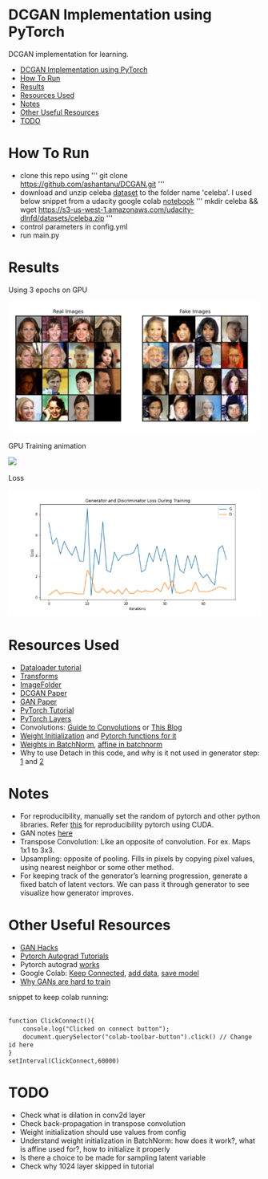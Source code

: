 # DCGAN Implementation using PyTorch
DCGAN implementation for learning.

<!-- TOC -->

- [DCGAN Implementation using PyTorch](#dcgan-implementation-using-pytorch)
- [How To Run](#how-to-run)
- [Results](#results)
- [Resources Used](#resources-used)
- [Notes](#notes)
- [Other Useful Resources](#other-useful-resources)
- [TODO](#todo)

<!-- /TOC -->

# How To Run
* clone this repo using 
'''
git clone https://github.com/ashantanu/DCGAN.git
'''
* download and unzip celeba [dataset](http://mmlab.ie.cuhk.edu.hk/projects/CelebA.html) to the folder name 'celeba'. I used below snippet from a udacity google colab [notebook](https://colab.research.google.com/drive/1ytjiIM_sZohV1I6p-9Cov6DtJjidJmcq)
'''
mkdir celeba && wget https://s3-us-west-1.amazonaws.com/udacity-dlnfd/datasets/celeba.zip
'''
* control parameters in config.yml
* run main.py

# Results
Using 3 epochs on GPU

![](./generated_images.png)

GPU Training animation

![](./animation.gif)

Loss

![](./loss.png)


# Resources Used
* [Dataloader tutorial](https://pytorch.org/tutorials/beginner/data_loading_tutorial.html)
* [Transforms](https://pytorch.org/docs/stable/torchvision/transforms.html?highlight=transforms)
* [ImageFolder](https://pytorch.org/docs/stable/torchvision/datasets.html?highlight=imagefolder#torchvision.datasets.ImageFolder)
* [DCGAN Paper](https://arxiv.org/pdf/1511.06434.pdf)
* [GAN Paper](https://arxiv.org/abs/1406.2661)
* [PyTorch Tutorial](https://pytorch.org/tutorials/beginner/dcgan_faces_tutorial.html)
* [PyTorch Layers](https://pytorch.org/docs/stable/nn.html)
* Convolutions: [Guide to Convolutions](https://arxiv.org/pdf/1603.07285.pdf) or [This Blog](https://towardsdatascience.com/types-of-convolutions-in-deep-learning-717013397f4d)
* [Weight Initialization](https://stackoverflow.com/questions/49433936/how-to-initialize-weights-in-pytorch) and [Pytorch functions for it](https://pytorch.org/docs/stable/nn.init.html)
* [Weights in BatchNorm](https://github.com/pytorch/pytorch/issues/16149), [affine in batchnorm](https://discuss.pytorch.org/t/affine-parameter-in-batchnorm/6005/3)
* Why to use Detach in this code, and why is it not used in generator step: [1](https://github.com/pytorch/examples/issues/116) and [2](https://stackoverflow.com/questions/46944629/why-detach-needs-to-be-called-on-variable-in-this-example) 

# Notes
* For reproducibility, manually set the random of pytorch and other python libraries. Refer [this](https://pytorch.org/docs/stable/notes/randomness.html) for reproducibility pytorch using CUDA.
* GAN notes [here]()
* Transpose Convolution: Like an opposite of convolution. For ex. Maps 1x1 to 3x3. 
* Upsampling: opposite of pooling. Fills in pixels by copying pixel values, using nearest neighbor or some other method.
* For keeping track of the generator’s learning progression, generate a fixed batch of latent vectors. We can pass it through generator to see visualize how generator improves.

# Other Useful Resources
* [GAN Hacks](https://github.com/soumith/ganhacks)
* [Pytorch Autograd Tutorials](https://pytorch.org/tutorials/beginner/blitz/autograd_tutorial.html#gradients)
* Pytorch autograd [works](https://towardsdatascience.com/pytorch-autograd-understanding-the-heart-of-pytorchs-magic-2686cd94ec95#:~:text=The%20leaves%20of%20this%20graph,way%20using%20the%20chain%20rule%20.)
* Google Colab: [Keep Connected](https://stackoverflow.com/questions/57113226/how-to-prevent-google-colab-from-disconnecting), [add data](https://medium.com/@prajwal.prashanth22/google-colab-drive-as-persistent-storage-for-long-training-runs-cb82bc1d5b71), [save model](https://stackoverflow.com/questions/42703500/best-way-to-save-a-trained-model-in-pytorch)
* [Why GANs are hard to train](https://medium.com/@jonathan_hui/gan-why-it-is-so-hard-to-train-generative-advisory-networks-819a86b3750b)

snippet to keep colab running:
<pre><code>
function ClickConnect(){
    console.log("Clicked on connect button"); 
    document.querySelector("colab-toolbar-button").click() // Change id here
}
setInterval(ClickConnect,60000)
</code></pre>

# TODO
* Check what is dilation in conv2d layer
* Check back-propagation in transpose convolution
* Weight initialization should use values from config
* Understand weight initialization in BatchNorm: how does it work?, what is affine used for?, how to initialize it properly
* Is there a choice to be made for sampling latent variable 
* Check why 1024 layer skipped in tutorial
